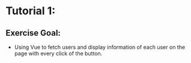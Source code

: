 # Tutorial 1:
## Exercise Goal:
* Using Vue to fetch users and display information of each user on the page with every click of the button.